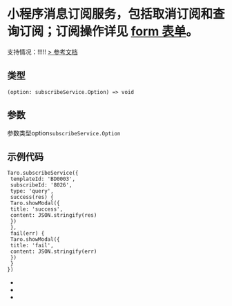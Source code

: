 # 小程序消息订阅服务，包括取消订阅和查询订阅；订阅操作详见 [form 表单](https://smartprogram.baidu.com/docs/develop/component/formlist_form/)。
支持情况：!!!!!
[> 参考文档
](https://smartprogram.baidu.com/docs/develop/api/open/swan-subscribeService/)
## 类型[​](subscribeService.html#类型)
```tsx
(option: subscribeService.Option) => void
```

## 参数[​](subscribeService.html#参数)
参数类型option`subscribeService.Option`
## 示例代码[​](subscribeService.html#示例代码)
```tsx
Taro.subscribeService({
 templateId: 'BD0003',
 subscribeId: '8026',
 type: 'query',
 success(res) {
 Taro.showModal({
 title: 'success',
 content: JSON.stringify(res)
 })
 },
 fail(err) {
 Taro.showModal({
 title: 'fail',
 content: JSON.stringify(err)
 })
 }
})
```

- 
- 
-
